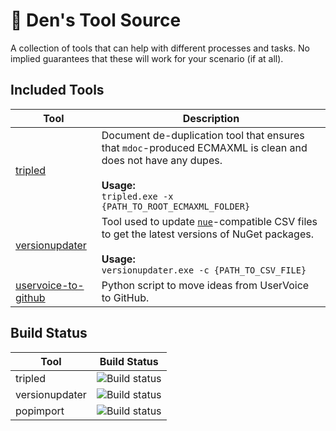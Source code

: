 # 🎄 Den's Tool Source

A collection of tools that can help with different processes and tasks. No implied guarantees that these will work for your scenario (if at all).

## Included Tools

| Tool | Description |
|-----|-----|
|[tripled](https://github.com/dend/tools/tree/master/tripled)|Document de-duplication tool that ensures that `mdoc`-produced ECMAXML is clean and does not have any dupes.<br/><br/>**Usage:**<br/>`tripled.exe -x {PATH_TO_ROOT_ECMAXML_FOLDER}`|
|[versionupdater](https://github.com/dend/tools/tree/master/versionupdater)|Tool used to update [`nue`](https://github.com/dend/nue)-compatible CSV files to get the latest versions of NuGet packages.<br/><br/>**Usage:**<br/>`versionupdater.exe -c {PATH_TO_CSV_FILE}`|
|[uservoice-to-github](https://github.com/dend/tools/tree/master/uservoice-to-github)|Python script to move ideas from UserVoice to GitHub.|

## Build Status

| Tool | Build Status |
|-----|-----|
|tripled|![Build status](https://apidrop.visualstudio.com/_apis/public/build/definitions/97663bb1-33b9-48bf-ab0d-6ab65814469c/357/badge)|
|versionupdater|![Build status](https://apidrop.visualstudio.com/_apis/public/build/definitions/97663bb1-33b9-48bf-ab0d-6ab65814469c/358/badge)|
|popimport|![Build status](https://apidrop.visualstudio.com/_apis/public/build/definitions/97663bb1-33b9-48bf-ab0d-6ab65814469c/359/badge)|
